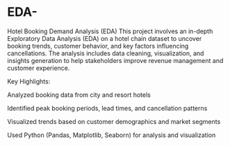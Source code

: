# EDA- 
Hotel Booking Demand Analysis (EDA)
This project involves an in-depth Exploratory Data Analysis (EDA) on a hotel chain dataset to uncover booking trends, customer behavior, and key factors influencing cancellations. The analysis includes data cleaning, visualization, and insights generation to help stakeholders improve revenue management and customer experience.

Key Highlights:

Analyzed booking data from city and resort hotels

Identified peak booking periods, lead times, and cancellation patterns

Visualized trends based on customer demographics and market segments

Used Python (Pandas, Matplotlib, Seaborn) for analysis and visualization
